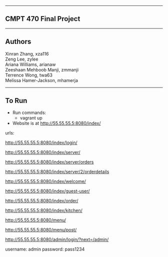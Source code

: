 -------------
CMPT 470
Final Project
-------------

-------
Authors
-------
Xinran Zhang, xza116  
Zeng Lee, zylee  
Ariana Williams, arianaw  
Zeeshaan Mehboob Manji, zmmanji  
Terrence Wong, twa63  
Melissa Hamer-Jackson, mhamerja  

------
To Run
------
- Run commands:
    - vagrant up
- Website is at http://55.55.55.5:8080/index/

urls:

http://55.55.55.5:8080/index/login/

http://55.55.55.5:8080/index/server/

http://55.55.55.5:8080/index/server/orders

http://55.55.55.5:8080/index/server/2/orderdetails

http://55.55.55.5:8080/index/welcome/

http://55.55.55.5:8080/index/guest-user/

http://55.55.55.5:8080/index/order/

http://55.55.55.5:8080/index/kitchen/

http://55.55.55.5:8080/menu/

http://55.55.55.5:8080/menu/post/

http://55.55.55.5:8080/admin/login/?next=/admin/

username: admin
password: pass1234
